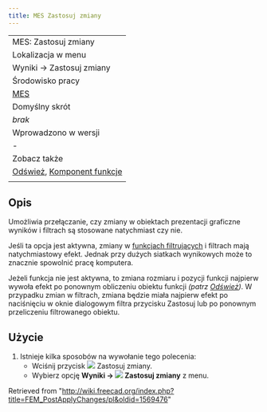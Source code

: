 ```yaml
---
title: MES Zastosuj zmiany
---
```


|                                                                                                                            |
| -------------------------------------------------------------------------------------------------------------------------- |
| MES: Zastosuj zmiany                                                                                                       |
| Lokalizacja w menu                                                                                                         |
| Wyniki → Zastosuj zmiany                                                                                                   |
| Środowisko pracy                                                                                                           |
| [MES](/FEM_Workbench/pl "FEM Workbench/pl")                                                                                |
| Domyślny skrót                                                                                                             |
| _brak_                                                                                                                     |
| Wprowadzono w wersji                                                                                                       |
| -                                                                                                                          |
| Zobacz także                                                                                                               |
| [Odśwież](/Std_Refresh/pl "Std Refresh/pl"), [Komponent funkcje](/FEM_PostCreateFunctions/pl "FEM PostCreateFunctions/pl") |
|                                                                                                                            |

## Opis

Umożliwia przełączanie, czy zmiany w obiektach prezentacji graficzne wyników i filtrach są stosowane natychmiast czy nie.

Jeśli ta opcja jest aktywna, zmiany w [funkcjach filtrujących](/FEM_PostCreateFunctions/pl "FEM PostCreateFunctions/pl") i filtrach mają natychmiastowy efekt. Jednak przy dużych siatkach wynikowych może to znacznie spowolnić pracę komputera.

Jeżeli funkcja nie jest aktywna, to zmiana rozmiaru i pozycji funkcji najpierw wywoła efekt po ponownym obliczeniu obiektu funkcji _(patrz [Odśwież](/Std_Refresh/pl "Std Refresh/pl"))_. W przypadku zmian w filtrach, zmiana będzie miała najpierw efekt po naciśnięciu w oknie dialogowym filtra przycisku Zastosuj lub po ponownym przeliczeniu filtrowanego obiektu.

## Użycie

1. Istnieje kilka sposobów na wywołanie tego polecenia:
   - Wciśnij przycisk ![](/images/FEM_PostApplyChanges.svg) Zastosuj zmiany.
   - Wybierz opcję **Wyniki → ![](/images/FEM_PostApplyChanges.svg) Zastosuj zmiany** z menu.

Retrieved from "<http://wiki.freecad.org/index.php?title=FEM_PostApplyChanges/pl&oldid=1569476>"
